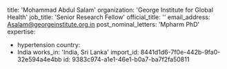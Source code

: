 title: 'Mohammad Abdul Salam'
organization: 'George Institute for Global Health'
job_title: 'Senior Research Fellow'
official_title: ''
email_address: Asalam@georgeinstitute.org.in
post_nominal_letters: 'Mpharm PhD'
expertise:
  - hypertension
country:
  - India
works_in: 'India, Sri Lanka'
import_id: 8441d1d6-7f0e-442b-9fa0-32e594a4e4bb
id: 9383c974-a1e1-46e1-b0a7-ba7f2fa50811
